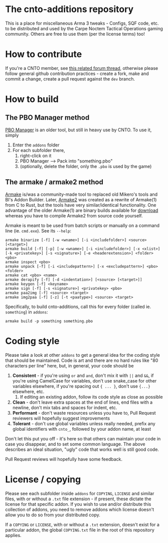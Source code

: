 # The cnto-additions repository

This is a place for miscellaneous Arma 3 tweaks - Configs, SQF code, etc.
to be distributed and used by the Carpe Noctem Tactical Operations gaming
community. Others are free to use them (per the license terms) too!

# How to contribute

If you're a CNTO member, see
[this related forum thread](https://www.carpenoctem.co/forums/m/26081621/viewthread/33385072-git-workflow-for-contributors/post/139340463),
otherwise please follow general github contribution practices - create a fork,
make and commit a change, create a pull request against the `dev` branch.

# How to build

## The PBO Manager method

[PBO Manager](https://www.armaholic.com/page.php?id=16369) is an older tool,
but still in heavy use by CNTO. To use it, simply

1. Enter the `addons` folder
1. For each subfolder there,
   1. right-click on it
   1. PBO Manager --> Pack into "something.pbo"
   1. (optionally, delete the folder, only the `.pbo` is used by the game)

## The armake / armake2 method

[Armake](https://github.com/KoffeinFlummi/armake) is/was a community-made tool
to replaced old Mikero's tools and BI's Addon Builder. Later,
[Armake2](https://github.com/KoffeinFlummi/armake2) was created as a rewrite
of Armake(1) from C to Rust, but the tools have very similar/identical
functionality. One advantage of the older Armake(1) are binary builds available
for [download](https://github.com/KoffeinFlummi/armake/releases/download/v0.6.3/armake_v0.6.3.zip)
whereas you have to compile Armake2 from source code yourself.

Armake is meant to be used from batch scripts or manually on a command line
(ie. `cmd.exe`). See its `--help`:

    armake binarize [-f] [-w <wname>] [-i <includefolder>] <source> [<target>]
    armake build [-f] [-p] [-w <wname>] [-i <includefolder>] [-x <xlist>] [-k <privatekey>] [-s <signature>] [-e <headerextension>] <folder> <pbo>
    armake inspect <pbo>
    armake unpack [-f] [-i <includepattern>] [-x <excludepattern>] <pbo> <folder>
    armake cat <pbo> <name>
    armake derapify [-f] [-d <indentation>] [<source> [<target>]]
    armake keygen [-f] <keyname>
    armake sign [-f] [-s <signature>] <privatekey> <pbo>
    armake paa2img [-f] <source> <target>
    armake img2paa [-f] [-z] [-t <paatype>] <source> <target>

Specifically, to build cnto-additions, call this for every folder (called ie.
`something`) in `addons`:

    armake build -p something something.pbo

# Coding style

Please take a look at other `addons` to get a general idea for the coding
style that should be maintained. Code is art and there are no hard rules
like "80 characters per line" here, but, in general, your code should be

1. **Consistent** - if you're using `or` and `and`, don't mix it with `||`
   and `&&`, if you're using CamelCase for variables, don't use snake_case for
   other variables elsewhere, if you're spacing out `{ ... }`, don't use `{...}`
   elsewhere, etc.
   1. If editing an existing addon, follow its code style as close as possible
1. **Clean** - don't leave extra spaces at the end of lines, end files with
   a newline, don't mix tabs and spaces for indent, etc.
1. **Performant** - don't waste resources unless you have to, Pull Request
   reviewers will hopefully suggest improvements
1. **Tolerant** - don't use global variables unless really needed, prefix any
   global identifiers with `cnto_`, followed by your addon name, at least

Don't let this put you off - it's here so that others can maintain your code
in case you disappear, and to set some common language. The above describes
an ideal situation, "ugly" code that works well is still good code.

Pull Request reviews will hopefully have some feedback.

# License / copying

Please see each subfolder inside `addons` for `COPYING`, `LICENSE` and
similar files, with or without a `.txt` file extension - if present, these
dictate the license for that specific addon. If you wish to use and/or
distribute this collection of addons, you need to remove addons which license
doesn't allow you to do so from your distributed copy.

If a `COPYING` or `LICENSE`, with or without a `.txt` extension, doesn't
exist for a particular addon, the global `COPYING.txt` file in the root of
this repository applies.

